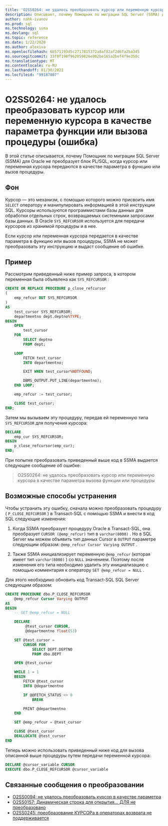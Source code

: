 ```yaml
---
title: 'O2SS0264: не удалось преобразовать курсор или переменную курсора в качестве параметра функции или вызова процедуры (ошибка)'
description: Описывает, почему Помощник по миграции SQL Server (SSMA) для Oracle не преобразует блок PL/SQL, когда курсор или переменная курсора передаются в качестве параметра в функцию или вызов процедуры.
author: nahk-ivanov
ms.prod: sql
ms.technology: ssma
ms.devlang: sql
ms.topic: reference
ms.date: 1/22/2020
ms.author: alexiva
ms.openlocfilehash: 6b571193d5c2717815372a8af82af2d6fa2ba345
ms.sourcegitcommit: 33f0f190f962059826e002be165a2bef4f9e350c
ms.translationtype: MT
ms.contentlocale: ru-RU
ms.lasthandoff: 01/30/2021
ms.locfileid: "99187807"
---
```

# <a name="o2ss0264-unable-to-convert-cursor-or-cursor-variable-as-a-function-or-procedure-call-parameter-error"></a>O2SS0264: не удалось преобразовать курсор или переменную курсора в качестве параметра функции или вызова процедуры (ошибка)

В этой статье описывается, почему Помощник по миграции SQL Server (SSMA) для Oracle не преобразует блок PL/SQL, когда курсор или переменная курсора передаются в качестве параметра в функцию или вызов процедуры.

## <a name="background"></a>Фон

Курсор — это механизм, с помощью которого можно присвоить имя `SELECT` оператору и манипулировать информацией в этой инструкции SQL. Курсоры используются программистами базы данных для обработки отдельных строк, возвращаемых системными запросами базы данных. В Oracle `SYS_REFCURSOR` используется для передачи курсоров из хранимой процедуры и в нее.

Если курсор или переменная курсора передается в качестве параметра в функцию или вызов процедуры, SSMA не может преобразовать эту инструкцию и выдаст сообщение об ошибке.

## <a name="example"></a>Пример

Рассмотрим приведенный ниже пример запроса, в котором переменная была объявлена как `SYS_REFCURSOR` :

```sql
CREATE OR REPLACE PROCEDURE p_close_refcursor
(
    emp_refcur OUT SYS_REFCURSOR
)
AS
    test_cursor SYS_REFCURSOR;
    departmentno dept.deptno%TYPE;
BEGIN
    OPEN
        test_cursor
    FOR
        SELECT deptno
        FROM dept;

    LOOP
        FETCH test_cursor
        INTO departmentno;

        EXIT WHEN test_cursor%NOTFOUND;

        DBMS_OUTPUT.PUT_LINE(departmentno);
    END LOOP;

    emp_refcur := test_cursor;

    CLOSE test_cursor;
END;
```

Затем мы вызываем эту процедуру, передав ей переменную типа `SYS_REFCURSOR` для получения курсора:

```sql
DECLARE
    emp_cur SYS_REFCURSOR;
BEGIN
    p_close_refcursor(emp_cur);
END;
```

При попытке преобразовать приведенный выше код в SSMA выдается следующее сообщение об ошибке:

> O2SS0264: не удалось преобразовать курсор или переменную курсора в качестве параметра вызова функции или процедуры

## <a name="possible-remedies"></a>Возможные способы устранения

Чтобы устранить эту ошибку, сначала можно преобразовать процедуру ( `P_CLOSE_REFCURSOR` ) в Transact-SQL с помощью SSMA и внести в код SQL следующие изменения:

1. Когда SSMA преобразует процедуру Oracle в Transact-SQL, она преобразует `CURSOR (@emp_refcur)` тип в `varchar(8000)` . Но в SQL Server мы можем объявить тип данных Cursor в `OUTPUT` параметре следующим образом: `@emp_refcur Cursor Varying OUTPUT` .

2. Также SSMA инициализирует переменную `@emp_refcur` (которая имеет тип `varchar(8000)` ) со `NULL` значением. Поэтому после изменения его типа необходимо удалить эту инициализацию с помощью комментария к оператору `SET @emp_refcur = NULL` .

Для этого необходимо обновить код Transact-SQL SQL Server следующим образом:

```sql
CREATE PROCEDURE dbo.P_CLOSE_REFCURSOR
    @emp_refcur Cursor Varying OUTPUT
AS
BEGIN
    -- SET @emp_refcur = NULL

    DECLARE
         @test_cursor CURSOR,
         @departmentno float(53)

    SET @test_cursor =
        CURSOR FOR
            SELECT DEPT.DEPTNO
            FROM dbo.DEPT

    OPEN @test_cursor

    WHILE 1 = 1
    BEGIN
        FETCH @test_cursor
        INTO @departmentno

        IF @@FETCH_STATUS <> 0
            BREAK

        PRINT @departmentno
    END

    SET @emp_refcur = @test_cursor

    CLOSE @test_cursor
    DEALLOCATE @test_cursor
END
```

Теперь можно использовать приведенный ниже код для вызова описанной выше процедуры путем передачи переменной курсора:

```sql
DECLARE @cursor_variable CURSOR
EXECUTE dbo.P_CLOSE_REFCURSOR @cursor_variable
```

## <a name="related-conversion-messages"></a>Связанные сообщения о преобразовании

* [O2SS0094: не удалось преобразовать курсор в качестве параметра](o2ss0094.md)
* [O2SS0157: Динамическая строка для открытия... ДЛЯ не преобразовано](o2ss0157.md)
* [O2SS0245: преобразование КУРСОРа в операторах возврата не поддерживается](o2ss0245.md)
